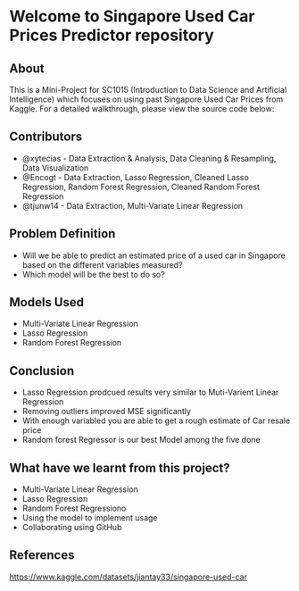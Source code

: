 # Welcome to Singapore Used Car Prices Predictor repository
## About
This is a Mini-Project for SC1015 (Introduction to Data Science and Artificial Intelligence) which focuses on using past Singapore Used Car Prices from Kaggle. For a detailed walkthrough, please view the source code below:

## Contributors
- @xytecias - Data Extraction & Analysis, Data Cleaning & Resampling, Data Visualization
- @Encogt - Data Extraction, Lasso Regression, Cleaned Lasso Regression, Random Forest Regression, Cleaned Random Forest Regression
- @tjunw14 - Data Extraction, Multi-Variate Linear Regression
  
## Problem Definition
- Will we be able to predict an estimated price of a used car in Singapore based on the different variables measured?
- Which model will be the best to do so?
  
## Models Used
- Multi-Variate Linear Regression
- Lasso Regression
- Random Forest Regression

## Conclusion
- Lasso Regression prodcued results very similar to Muti-Varient Linear Regression
- Removing outliers improved MSE significantly
- With enough variabled you are able to get a rough estimate of Car resale price
- Random forest Regressor is our best Model among the five done

## What have we learnt from this project?
- Multi-Variate Linear Regression
- Lasso Regression
- Random Forest Regressiono
- Using the model to implement usage
- Collaborating using GitHub


## References 
https://www.kaggle.com/datasets/jiantay33/singapore-used-car
